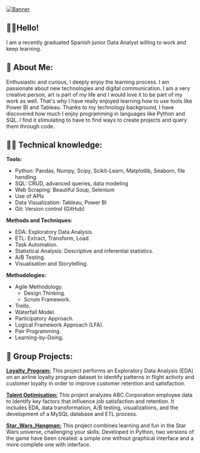 [![Banner](https://github.com/BelenVN/BelenVN/blob/main/Bel%C3%A9n%20V%20N%20-%20banner%202.jpg?raw=true)](https://www.linkedin.com/in/be-va-na/)


## 🖖🏼Hello! 

I am a recently graduated Spanish junior Data Analyst willing to work and keep learning. 

## 🌸 About Me:

Enthusiastic and curious, I deeply enjoy the learning process. I am passionate about new technologies and digital communication.
I am a very creative person, art is part of my life and I would love it to be part of my work as well. That's why I have really enjoyed learning how to use tools like Power BI and Tableau.
Thanks to my technology background, I have discovered how much I enjoy programming in languages like Python and SQL. I find it stimulating to have to find ways to create projects and query them through code.

## 💪🏼 Technical knowledge:

**Tools:**
- Python: Pandas, Numpy, Scipy, Scikit-Learn, Matplotlib, Seaborn, file handling
- SQL: CRUD, advanced queries, data modeling
- Web Scraping: Beautiful Soup, Selenium
- Use of APIs
- Data Visualization: Tableau, Power BI
- Git: Version control (GitHub)

**Methods and Techniques:**
- EDA: Exploratory Data Analysis.
- ETL: Extract, Transform, Load.
- Task Automation.
- Statistical Analysis: Descriptive and inferential statistics.
- A/B Testing.
- Visualisation and Storytelling.

**Methodologies:**
- Agile Methodology.
  - Design Thinking. 
  - Scrum Framework.
- Trello.
- Waterfall Model.
- Participatory Approach.
- Logical Framework Approach (LFA).
- Pair Programming.
- Learning-by-Doing.

## 👭 Group Projects:

[**Loyalty_Program:**](https://github.com/BelenVN/airline-loyalty-program-EDA)
This project performs an Exploratory Data Analysis (EDA) on an airline loyalty program dataset to identify patterns in flight activity and customer loyalty in order to improve customer retention and satisfaction.

[**Talent Optimisation:**](https://github.com/BelenVN/data-analyst-proyect-ABC-Corporation) 
This project analyzes ABC Corporation employee data to identify key factors that influence job satisfaction and retention. It includes EDA, data transformation, A/B testing, visualizations, and the development of a MySQL database and ETL process.

[**Star_Wars_Hangman:**](https://github.com/BelenVN/proyecto-da-promo-b-pt-modulo-1-team-1) 
This project combines learning and fun in the Star Wars universe, challenging your skills. Developed in Python, two versions of the game have been created: a simple one without graphical interface and a more complete one with interface.

